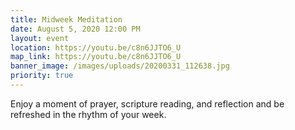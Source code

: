 ```yaml
---
title: Midweek Meditation
date: August 5, 2020 12:00 PM
layout: event
location: https://youtu.be/c8n6JJTO6_U
map_link: https://youtu.be/c8n6JJTO6_U
banner_image: /images/uploads/20200331_112638.jpg
priority: true
---
```

Enjoy a moment of prayer, scripture reading, and reflection and be refreshed in the rhythm of your week.